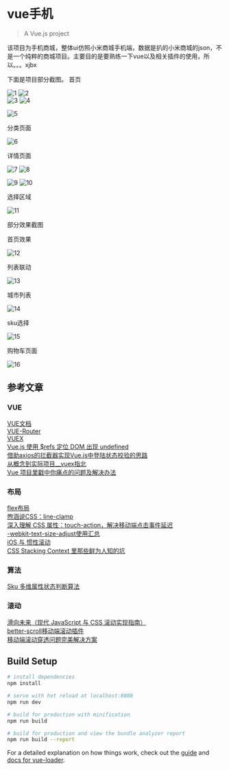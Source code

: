 # vue手机

> A Vue.js project

该项目为手机商城，整体ui仿照小米商城手机端，数据是扒的小米商城的json，不是一个纯粹的商城项目。主要目的是要熟练一下vue以及相关插件的使用，所以。。。xjbx</br>

下面是项目部分截图。
首页

![1](https://bolg-1.oss-cn-hangzhou.aliyuncs.com/18.06.29.01.png)
![2](https://bolg-1.oss-cn-hangzhou.aliyuncs.com/18.06.29.02.png)</br>
![3](https://bolg-1.oss-cn-hangzhou.aliyuncs.com/18.06.29.03.png)
![4](https://bolg-1.oss-cn-hangzhou.aliyuncs.com/18.06.29.04.png)</br>

![5](https://bolg-1.oss-cn-hangzhou.aliyuncs.com/18.06.29.05.png)</br>

分类页面

![6](https://bolg-1.oss-cn-hangzhou.aliyuncs.com/18.06.29.06.png)</br>

详情页面

![7](https://bolg-1.oss-cn-hangzhou.aliyuncs.com/18.06.29.07.png)
![8](https://bolg-1.oss-cn-hangzhou.aliyuncs.com/18.06.29.08.png)</br>

![9](https://bolg-1.oss-cn-hangzhou.aliyuncs.com/18.06.29.09.png)
![10](https://bolg-1.oss-cn-hangzhou.aliyuncs.com/18.06.29.10.png)</br>

选择区域

![11](https://bolg-1.oss-cn-hangzhou.aliyuncs.com/18.06.29.11.png)</br>

部分效果截图</br>

首页效果</br>

![12](https://bolg-1.oss-cn-hangzhou.aliyuncs.com/18.07.01.01.gif)</br>

列表联动</br>

![13](https://bolg-1.oss-cn-hangzhou.aliyuncs.com/18.07.01.02.gif)</br>

城市列表</br>
 
![14](https://bolg-1.oss-cn-hangzhou.aliyuncs.com/18.04.22.2.gif)</br>

sku选择</br>

![15](https://bolg-1.oss-cn-hangzhou.aliyuncs.com/18.06.29.13.gif)</br>

购物车页面</br>

![16](https://bolg-1.oss-cn-hangzhou.aliyuncs.com/18.07.01.03.gif)</br>



## 参考文章

### VUE

[VUE文档](https://cn.vuejs.org/v2/api/)</br>
[VUE-Router](https://router.vuejs.org/zh/guide/)</br>
[VUEX](https://vuex.vuejs.org/zh/)</br>
[Vue.js 使用 $refs 定位 DOM 出现 undefined](https://www.jianshu.com/p/090937a480b5)</br>
[借助axios的拦截器实现Vue.js中登陆状态校验的思路](http://www.imooc.com/article/25167)</br>
[从概念到实际项目__vuex指北](https://juejin.im/post/5b2fbb47e51d45589e7bd727)</br>
[Vue 项目里戳中你痛点的问题及解决办法](https://juejin.im/post/5b174de8f265da6e410e0b4e)

### 布局
[flex布局](http://www.ruanyifeng.com/blog/2015/07/flex-grammar.html)</br>
[煦涵说CSS：line-clamp](https://www.aliyun.com/jiaocheng/636050.html)</br>
[深入理解 CSS 属性：touch-action，解决移动端点击事件延迟](http://f2ex.cn/css-property-touch-action/)</br>
[-webkit-text-size-adjust使用汇总](https://www.jianshu.com/p/9fad261dd3e1)</br>
[iOS 与 惯性滚动](http://www.cnblogs.com/chris-oil/p/6164966.html)</br>
[CSS Stacking Context 里那些鲜为人知的坑](https://segmentfault.com/a/1190000002783265)</br>

### 算法
[Sku 多维属性状态判断算法](https://juejin.im/entry/5868655861ff4b0057774be7)</br>

### 滚动

[滑向未来（现代 JavaScript 与 CSS 滚动实现指南）](https://www.zcfy.cc/article/scroll-to-the-future)</br>
[better-scroll移动端滚动插件](https://ustbhuangyi.github.io/better-scroll/doc/zh-hans/)</br>
[移动端滚动穿透问题完美解决方案](https://segmentfault.com/a/1190000005617307)</br>


## Build Setup

``` bash
# install dependencies
npm install

# serve with hot reload at localhost:8080
npm run dev

# build for production with minification
npm run build

# build for production and view the bundle analyzer report
npm run build --report
```

For a detailed explanation on how things work, check out the [guide](http://vuejs-templates.github.io/webpack/) and [docs for vue-loader](http://vuejs.github.io/vue-loader).
